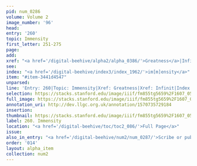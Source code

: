 ```yaml
---
pid: num_0286
volume: Volume 2
image_number: '96'
head: 
entry: '260'
topic: Immensity
first_letter: 251-275
page: 
add: 
xref: "<a href='/digital-beehive/alpha2/alpha_0386/'>Greatness</a>|Infinit"
see: 
index: "<a href='/digital-beehive/index3/index_1962/'>im[m]ensity</a>"
item: "#item-3441d4547"
unparsed: 
line: 'Entry: 260|Topic: Immensity|Xref: Greatness|Xref: Infinit|Index: im[m]ensity|#item-3441d4547'
selection: https://stacks.stanford.edu/image/iiif/fm855tg5659%2F1607_0563/807,999,2984,329/full/0/default.jpg
full_image: https://stacks.stanford.edu/image/iiif/fm855tg5659%2F1607_0563/full/full/0/default.jpg
annotation_uri: http://dev.llgc.org.uk/annotation/1570735729184
insertion: 
thumbnail: https://stacks.stanford.edu/image/iiif/fm855tg5659%2F1607_0563/807,999,600,180/250,/0/default.jpg
label: 260. Immensity
location: "<a href='/digital-beehive/toc/toc2_086/'>Full Page</a>"
issue: 
also_in_entry: "<a href='/digital-beehive/num2/num_0287/'>Scribe or publick Notary</a>"
order: '014'
layout: alpha_item
collection: num2
---
```


